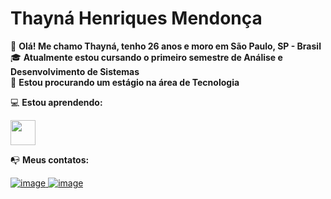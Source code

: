 # Thayná Henriques Mendonça
:wave: **Olá! Me chamo Thayná, tenho 26 anos e moro em São Paulo, SP - Brasil** <br />
:mortar_board: **Atualmente estou cursando o primeiro semestre de Análise e Desenvolvimento de Sistemas** <br />
:mag_right: **Estou procurando um estágio na área de Tecnologia** <br />


:computer: **Estou aprendendo:** <br />

<img src="https://cdn.jsdelivr.net/gh/devicons/devicon@latest/icons/python/python-original-wordmark.svg" width= "40" height="40"/> 

:mailbox_with_no_mail: **Meus contatos:** <br />

<a href="https://www.linkedin.com/in/thaynahmendonca" target="_blank">![image](https://github.com/thaahm/thaahm/assets/162355250/d568f65a-578d-4d93-a164-07b632532ae7)
<a href = "mailto:contato@thaynahmendonca@outlook.com">![image](https://github.com/thaahm/thaahm/assets/162355250/08ca8a81-1a9c-4f56-881a-5b6bf03aaf8c)

